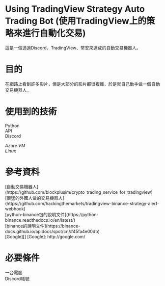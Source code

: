 # Using TradingView Strategy Auto Trading Bot (使用TradingView上的策略來進行自動化交易)
這是一個透過Discord、TradingView、幣安來達成的自動交易機器人。
<h1>目的</h1>
在網路上看到許多影片，但是大部分的影片都很複雜，於是就自己動手做一個自動交易機器人。
<h1>使用到的技術</h1>
Python</br>
API</br>
Discord</br>

*Azure VM*</br>
*Linux*

<h1>參考資料</h1>
[自動交易機器人](https://github.com/blockplusim/crypto_trading_service_for_tradingview)</br>
[很猛的外國人做的交易機器人](https://github.com/hackingthemarkets/tradingview-binance-strategy-alert-webhook)</br>
[python-binance包的說明文件](https://python-binance.readthedocs.io/en/latest/)</br>
[binance的說明文件](https://binance-docs.github.io/apidocs/spot/cn/#45fa4e00db)</br>
[Google][]
[Google]: http://google.com/

<h1>必要條件</h1>
一台電腦</br>
Discord帳號</br>
